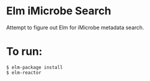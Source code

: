 # Elm iMicrobe Search

Attempt to figure out Elm for iMicrobe metadata search.

# To run:

    $ elm-package install
    $ elm-reactor

